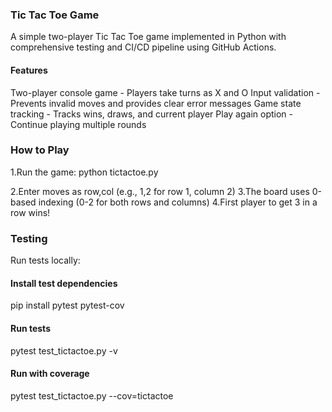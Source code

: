 <h3>Tic Tac Toe Game</h3>
A simple two-player Tic Tac Toe game implemented in Python with comprehensive testing and CI/CD pipeline using GitHub Actions.

#### Features

Two-player console game - Players take turns as X and O
Input validation - Prevents invalid moves and provides clear error messages
Game state tracking - Tracks wins, draws, and current player
Play again option - Continue playing multiple rounds

<h3>How to Play</h3>

1.Run the game:
python tictactoe.py

2.Enter moves as row,col (e.g., 1,2 for row 1, column 2)
3.The board uses 0-based indexing (0-2 for both rows and columns)
4.First player to get 3 in a row wins!


<h3>Testing</h3>

Run tests locally:
#### Install test dependencies
pip install pytest pytest-cov

#### Run tests
pytest test_tictactoe.py -v

#### Run with coverage
pytest test_tictactoe.py --cov=tictactoe
